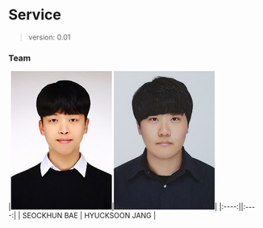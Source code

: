 # Service
> version: 0.01

### Team
|![sh](./contributor/sh.jpg)|![hs](./contributor/hs.jpg)|
|:----:||:----:|
| SEOCKHUN BAE | HYUCKSOON JANG |

